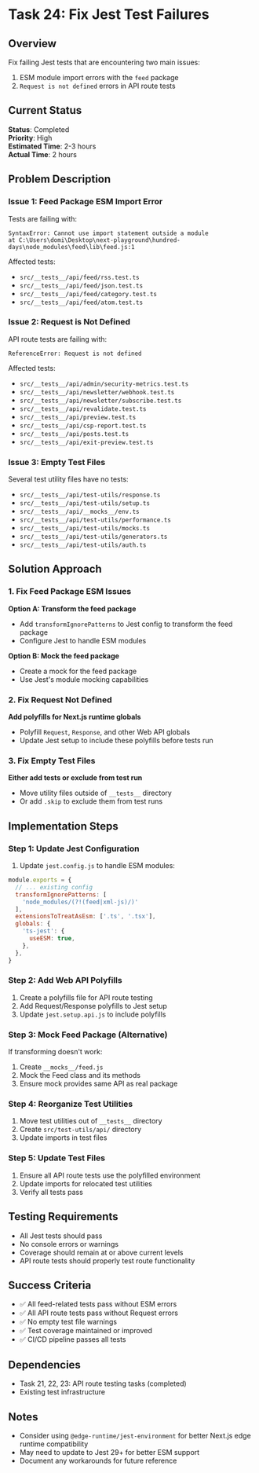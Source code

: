 # Task 24: Fix Jest Test Failures

## Overview

Fix failing Jest tests that are encountering two main issues:
1. ESM module import errors with the `feed` package
2. `Request is not defined` errors in API route tests

## Current Status

**Status**: Completed  
**Priority**: High  
**Estimated Time**: 2-3 hours  
**Actual Time**: 2 hours

## Problem Description

### Issue 1: Feed Package ESM Import Error

Tests are failing with:
```
SyntaxError: Cannot use import statement outside a module
at C:\Users\domi\Desktop\next-playground\hundred-days\node_modules\feed\lib\feed.js:1
```

Affected tests:
- `src/__tests__/api/feed/rss.test.ts`
- `src/__tests__/api/feed/json.test.ts`
- `src/__tests__/api/feed/category.test.ts`
- `src/__tests__/api/feed/atom.test.ts`

### Issue 2: Request is Not Defined

API route tests are failing with:
```
ReferenceError: Request is not defined
```

Affected tests:
- `src/__tests__/api/admin/security-metrics.test.ts`
- `src/__tests__/api/newsletter/webhook.test.ts`
- `src/__tests__/api/newsletter/subscribe.test.ts`
- `src/__tests__/api/revalidate.test.ts`
- `src/__tests__/api/preview.test.ts`
- `src/__tests__/api/csp-report.test.ts`
- `src/__tests__/api/posts.test.ts`
- `src/__tests__/api/exit-preview.test.ts`

### Issue 3: Empty Test Files

Several test utility files have no tests:
- `src/__tests__/api/test-utils/response.ts`
- `src/__tests__/api/test-utils/setup.ts`
- `src/__tests__/api/__mocks__/env.ts`
- `src/__tests__/api/test-utils/performance.ts`
- `src/__tests__/api/test-utils/mocks.ts`
- `src/__tests__/api/test-utils/generators.ts`
- `src/__tests__/api/test-utils/auth.ts`

## Solution Approach

### 1. Fix Feed Package ESM Issues

**Option A: Transform the feed package**
- Add `transformIgnorePatterns` to Jest config to transform the feed package
- Configure Jest to handle ESM modules

**Option B: Mock the feed package**
- Create a mock for the feed package
- Use Jest's module mocking capabilities

### 2. Fix Request Not Defined

**Add polyfills for Next.js runtime globals**
- Polyfill `Request`, `Response`, and other Web API globals
- Update Jest setup to include these polyfills before tests run

### 3. Fix Empty Test Files

**Either add tests or exclude from test run**
- Move utility files outside of `__tests__` directory
- Or add `.skip` to exclude them from test runs

## Implementation Steps

### Step 1: Update Jest Configuration

1. Update `jest.config.js` to handle ESM modules:
```javascript
module.exports = {
  // ... existing config
  transformIgnorePatterns: [
    'node_modules/(?!(feed|xml-js)/)'
  ],
  extensionsToTreatAsEsm: ['.ts', '.tsx'],
  globals: {
    'ts-jest': {
      useESM: true,
    },
  },
}
```

### Step 2: Add Web API Polyfills

1. Create a polyfills file for API route testing
2. Add Request/Response polyfills to Jest setup
3. Update `jest.setup.api.js` to include polyfills

### Step 3: Mock Feed Package (Alternative)

If transforming doesn't work:
1. Create `__mocks__/feed.js`
2. Mock the Feed class and its methods
3. Ensure mock provides same API as real package

### Step 4: Reorganize Test Utilities

1. Move test utilities out of `__tests__` directory
2. Create `src/test-utils/api/` directory
3. Update imports in test files

### Step 5: Update Test Files

1. Ensure all API route tests use the polyfilled environment
2. Update imports for relocated test utilities
3. Verify all tests pass

## Testing Requirements

- All Jest tests should pass
- No console errors or warnings
- Coverage should remain at or above current levels
- API route tests should properly test route functionality

## Success Criteria

- ✅ All feed-related tests pass without ESM errors
- ✅ All API route tests pass without Request errors
- ✅ No empty test file warnings
- ✅ Test coverage maintained or improved
- ✅ CI/CD pipeline passes all tests

## Dependencies

- Task 21, 22, 23: API route testing tasks (completed)
- Existing test infrastructure

## Notes

- Consider using `@edge-runtime/jest-environment` for better Next.js edge runtime compatibility
- May need to update to Jest 29+ for better ESM support
- Document any workarounds for future reference